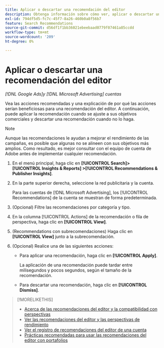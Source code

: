 ```yaml
---
title: Aplicar o descartar una recomendación del editor
description: Obtenga información sobre cómo ver, aplicar o descartar una recomendación del editor.
exl-id: 794df5d5-fc7c-45f7-8a26-460b0a8f56b7
feature: Search Recommendations
source-git-commit: d56df1f1bb36021ebeebaad0779f07461a85ccdd
workflow-type: tm+mt
source-wordcount: '209'
ht-degree: 0%

---
```


# Aplicar o descartar una recomendación del editor

*[!DNL Google Ads]y [!DNL Microsoft Advertising] cuentas*

Vea las acciones recomendadas y una explicación de por qué las acciones serían beneficiosas para una recomendación del editor. A continuación, puede aplicar la recomendación cuando se ajuste a sus objetivos comerciales y descartar una recomendación cuando no lo haga.

>[!NOTE]
>
>Aunque las recomendaciones le ayudan a mejorar el rendimiento de las campañas, es posible que algunas no se alineen con sus objetivos más amplios. Como resultado, es mejor consultar con el equipo de cuenta de Adobe antes de implementar cualquier recomendación.

1. En el menú principal, haga clic en **[!UICONTROL Search]> [!UICONTROL Insights & Reports] >[!UICONTROL Recommendations & Publisher Insights]**.

1. En la parte superior derecha, seleccione la red publicitaria y la cuenta.

   Para las cuentas de [!DNL Microsoft Advertising], los [!UICONTROL Recommendations] de la cuenta se muestran de forma predeterminada.

1. (Opcional) Filtre las recomendaciones por categoría y tipo.

1. En la columna [!UICONTROL Actions] de la recomendación o fila de perspectiva, haga clic en **[!UICONTROL View]**.

1. (Recommendations con subrecomendaciones) Haga clic en **[!UICONTROL View]** junto a la subrecomendación.

1. (Opcional) Realice una de las siguientes acciones:

   * Para aplicar una recomendación, haga clic en **[!UICONTROL Apply]**.

     La aplicación de una recomendación puede tardar entre milisegundos y pocos segundos, según el tamaño de la recomendación.

   * Para descartar una recomendación, haga clic en **[!UICONTROL Dismiss]**.

>[!MORELIKETHIS]
>
>* [Acerca de las recomendaciones del editor y la compatibilidad con perspectivas](recommendation-support.md)
>* [Ver las recomendaciones del editor y las perspectivas de rendimiento](recommendation-view.md)
>* [Ver el registro de recomendaciones del editor de una cuenta](recommendation-view-log.md)
>* [Prácticas recomendadas para usar las recomendaciones del editor con portafolios](recommendation-best-practices.md)

